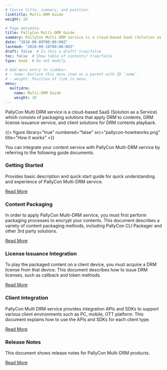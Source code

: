 ```yaml
---
# Course title, summary, and position.
linktitle: Multi-DRM Guide
weight: 10

# Page metadata.
title: PallyCon Multi-DRM Guide
summary: PallyCon Multi DRM service is a cloud-based SaaS (Solution as a Service) which consists of packaging solutions that apply DRM to contents, DRM license issuance service, and client solutions for DRM contents playback.
date: "2018-09-09T00:00:00Z"
lastmod: "2020-09-16T00:00:00Z"
draft: false  # Is this a draft? true/false
toc: false  # Show table of contents? true/false
type: book  # Do not modify.

# Add menu entry to sidebar.
# - name: Declare this menu item as a parent with ID `name`.
# - weight: Position of link in menu.
menu:
  multidrm:
    name: Multi-DRM Guide
    weight: 10
---
```


PallyCon Multi DRM service is a cloud-based SaaS (Solution as a Service) which consists of packaging solutions that apply DRM to contents, DRM license issuance service, and client solutions for DRM contents playback.

{{< figure library="true" numbered="false" src="pallycon-howitworks.png" title="How it works" >}}

You can integrate your content service with PallyCon Multi-DRM service by referring to the following guide documents.

<div class="row">
  <div class="col-sm-6">
    <div class="card">
      <div class="card-body">
        <h3 class="card-title">Getting Started</h3>
        <p class="card-text">Provides basic description and quick start guide for quick understanding and experience of PallyCon Multi-DRM service.</p>
        <a href="./getting-started/" class="btn btn-primary">Read More</a>
      </div>
    </div>
  </div>
  <div class="col-sm-6">
    <div class="card">
      <div class="card-body">
        <h3 class="card-title">Content Packaging</h3>
        <p class="card-text">In order to apply PallyCon Multi-DRM service, you must first perform packaging processes to encrypt your contents. This document describes a variety of content packaging methods, including PallyCon CLI Packager and other 3rd party solutions.</p>
        <a href="./packaging/" class="btn btn-primary">Read More</a>
      </div>
    </div>
  </div>
  <div class="col-sm-6">
    <div class="card">
      <div class="card-body">
        <h3 class="card-title">License Issuance Integration</h3>
        <p class="card-text">To play the packaged content on a client device, you must acquire a DRM license from that device. This document describes how to issue DRM licenses, such as callback and token methods.</p>
        <a href="./license/" class="btn btn-primary">Read More</a>
      </div>
    </div>
  </div>
  <div class="col-sm-6">
    <div class="card">
      <div class="card-body">
        <h3 class="card-title">Client Integration</h3>
        <p class="card-text">PallyCon Multi DRM service provides integration APIs and SDKs to support various client environments such as PC, mobile, OTT platform. This document explains how to use the APIs and SDKs for each client type.</p>
        <a href="./clients/" class="btn btn-primary">Read More</a>
      </div>
    </div>
  </div>
  <div class="col-sm-6">
    <div class="card">
      <div class="card-body">
        <h3 class="card-title">Release Notes</h3>
        <p class="card-text">This document shows release notes for PallyCon Multi-DRM products.</p>
        <a href="./release-notes/" class="btn btn-primary">Read More</a>
      </div>
    </div>
  </div>
</div>
